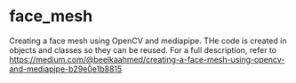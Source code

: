 # face_mesh
Creating a face mesh using OpenCV and mediapipe. THe code is created in objects and classes so they can be reused. For a full description, refer to https://medium.com/@beelkaahmed/creating-a-face-mesh-using-opencv-and-mediapipe-b29e0e1b8815
